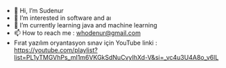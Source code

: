 - 👋 Hi, I’m Sudenur
- 👀 I’m interested in software and aı
- 🌱 I’m currently learning java and machine learning
- 📫 How to reach me : whodenur@gmail.com
- Fırat yazılım oryantasyon sınav için YouTube linki : https://youtube.com/playlist?list=PL1yTMGVhPs_mI1m6VKGkSdNuCvyIhXd-V&si=_vc4u3U4A8o_v6lL

<!---
sudenurozturkk/sudenurozturkkis a ✨ special ✨ repository because its `README.md` (this file) appears on your GitHub profile.
You can click the Preview link to take a look at your changes.
--->
